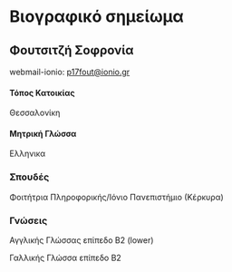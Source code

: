 # Βιογραφικό σημείωμα
## Φουτσιτζή Σοφρονία

webmail-ionio: p17fout@ionio.gr
#### Τόπος Κατοικίας 
Θεσσαλονίκη 
#### Μητρική Γλώσσα 
Ελληνικα

### Σπουδές
Φοιτήτρια Πληροφορικής/Ιόνιο Πανεπιστήμιο (Κέρκυρα)

### Γνώσεις 
Αγγλικής Γλώσσας επίπεδο Β2 (lower)

Γαλλικής Γλώσσα επίπεδο Β2




